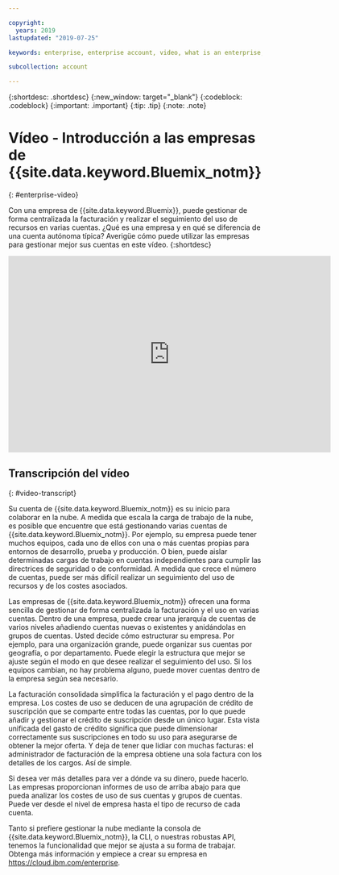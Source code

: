 ```yaml
---

copyright:
  years: 2019
lastupdated: "2019-07-25"

keywords: enterprise, enterprise account, video, what is an enterprise, introduction, intro

subcollection: account

---
```


{:shortdesc: .shortdesc}
{:new_window: target="_blank"}
{:codeblock: .codeblock}
{:important: .important}
{:tip: .tip}
{:note: .note}

# Vídeo - Introducción a las empresas de {{site.data.keyword.Bluemix_notm}}
{: #enterprise-video}

Con una empresa de {{site.data.keyword.Bluemix}}, puede gestionar de forma centralizada la facturación y realizar el seguimiento del uso de recursos en varias cuentas. ¿Qué es una empresa y en qué se diferencia de una cuenta autónoma típica? Averigüe cómo puede utilizar las empresas para gestionar mejor sus cuentas en este vídeo.
{:shortdesc}

<div class="embed-responsive embed-responsive-16by9" data-hd-video="video">
  <iframe class="embed-responsive-item" id="youtubeplayer" title="Introducción a las empresas de IBM Cloud" type="text/html" width="640" height="390" src="https://www.youtube.com/embed/3-LEmMamaxA" frameborder="0" webkitallowfullscreen mozallowfullscreen allowfullscreen> </iframe>
</div>

## Transcripción del vídeo
{: #video-transcript}

Su cuenta de {{site.data.keyword.Bluemix_notm}} es su inicio para colaborar en la nube. A medida que escala la carga de trabajo de la nube, es posible que encuentre que está gestionando varias cuentas de {{site.data.keyword.Bluemix_notm}}. Por ejemplo, su empresa puede tener muchos equipos, cada uno de ellos con una o más cuentas propias para entornos de desarrollo, prueba y producción. O bien, puede aislar determinadas cargas de trabajo en cuentas independientes para cumplir las directrices de seguridad o de conformidad. A medida que crece el número de cuentas, puede ser más difícil realizar un seguimiento del uso de recursos y de los costes asociados.

Las empresas de {{site.data.keyword.Bluemix_notm}} ofrecen una forma sencilla de gestionar de forma centralizada la facturación y el uso en varias cuentas. Dentro de una empresa, puede crear una jerarquía de cuentas de varios niveles añadiendo cuentas nuevas o existentes y anidándolas en grupos de cuentas. Usted decide cómo estructurar su empresa. Por ejemplo, para una organización grande, puede organizar sus cuentas por geografía, o por departamento. Puede elegir la estructura que mejor se ajuste según el modo en que desee realizar el seguimiento del uso. Si los equipos cambian, no hay problema alguno, puede mover cuentas dentro de la empresa según sea necesario.

La facturación consolidada simplifica la facturación y el pago dentro de la empresa. Los costes de uso se deducen de una agrupación de crédito de suscripción que se comparte entre todas las cuentas, por lo que puede añadir y gestionar el crédito de suscripción desde un único lugar. Esta vista unificada del gasto de crédito significa que puede dimensionar correctamente sus suscripciones en todo su uso para asegurarse de obtener la mejor oferta. Y deja de tener que lidiar con muchas facturas: el administrador de facturación de la empresa obtiene una sola factura con los detalles de los cargos. Así de simple.

Si desea ver más detalles para ver a dónde va su dinero, puede hacerlo. Las empresas proporcionan informes de uso de arriba abajo para que pueda analizar los costes de uso de sus cuentas y grupos de cuentas. Puede ver desde el nivel de empresa hasta el tipo de recurso de cada cuenta.

Tanto si prefiere gestionar la nube mediante la consola de {{site.data.keyword.Bluemix_notm}}, la CLI, o nuestras robustas API, tenemos la funcionalidad que mejor se ajusta a su forma de trabajar. Obtenga más información y empiece a crear su empresa en https://cloud.ibm.com/enterprise.

